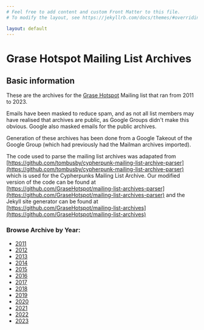 ```yaml
---
# Feel free to add content and custom Front Matter to this file.
# To modify the layout, see https://jekyllrb.com/docs/themes/#overriding-theme-defaults

layout: default
---
```


# Grase Hotspot Mailing List Archives

## Basic information
These are the archives for the [Grase Hotspot](https://grasehotspot.org) Mailing list that ran from 2011 to 2023.

Emails have been masked to reduce spam, and as not all list members may have realised that archives are public, as Google Groups didn't make this obvious. Google also masked emails for the public archives.

Generation of these archives has been done from a Google Takeout of the Google Group (which had previously had the Mailman archives imported).

The code used to parse the mailing list archives was adapated from [https://github.com/tombusby/cypherpunk-mailing-list-archive-parser](https://github.com/tombusby/cypherpunk-mailing-list-archive-parser) which is used for the Cypherpunks Mailing List Archive. Our modified version of the code can be found at [https://github.com/GraseHotspot/mailing-list-archives-parser](https://github.com/GraseHotspot/mailing-list-archives-parser) and the Jekyll site generator can be found at [https://github.com/GraseHotspot/mailing-list-archives](https://github.com/GraseHotspot/mailing-list-archives)

### Browse Archive by Year:

+ [2011](/archive/2011)
+ [2012](/archive/2012)
+ [2013](/archive/2013)
+ [2014](/archive/2014)
+ [2015](/archive/2015)
+ [2016](/archive/2016)
+ [2017](/archive/2017)
+ [2018](/archive/2018)
+ [2019](/archive/2019)
+ [2020](/archive/2020)
+ [2021](/archive/2021)
+ [2022](/archive/2022)
+ [2023](/archive/2023)

